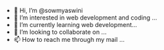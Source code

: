 - 👋 Hi, I’m @sowmyaswini
- 👀 I’m interested in web development and coding ...
- 🌱 I’m currently learning web development...
- 💞️ I’m looking to collaborate on ...
- 📫 How to reach me through my mail ...

<!---
sowmyaswini/sowmyaswini is a ✨ special ✨ repository because its `README.md` (this file) appears on your GitHub profile.
You can click the Preview link to take a look at your changes.
--->
